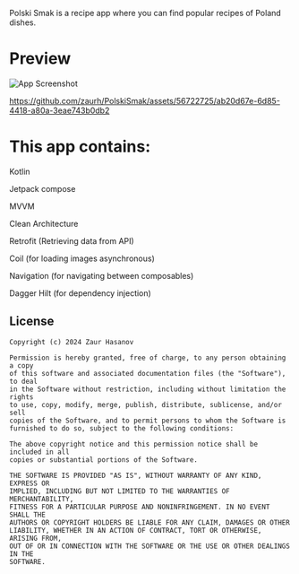 Polski Smak is a recipe app where you can find popular recipes of Poland dishes.

# Preview

![App Screenshot](https://i.hizliresim.com/8cotxxq.png)





https://github.com/zaurh/PolskiSmak/assets/56722725/ab20d67e-6d85-4418-a80a-3eae743b0db2






# This app contains: 


Kotlin

Jetpack compose

MVVM

Clean Architecture

Retrofit (Retrieving data from API)

Coil (for loading images asynchronous)

Navigation (for navigating between composables)

Dagger Hilt (for dependency injection)




## License
```
Copyright (c) 2024 Zaur Hasanov

Permission is hereby granted, free of charge, to any person obtaining a copy
of this software and associated documentation files (the "Software"), to deal
in the Software without restriction, including without limitation the rights
to use, copy, modify, merge, publish, distribute, sublicense, and/or sell
copies of the Software, and to permit persons to whom the Software is
furnished to do so, subject to the following conditions:

The above copyright notice and this permission notice shall be included in all
copies or substantial portions of the Software.

THE SOFTWARE IS PROVIDED "AS IS", WITHOUT WARRANTY OF ANY KIND, EXPRESS OR
IMPLIED, INCLUDING BUT NOT LIMITED TO THE WARRANTIES OF MERCHANTABILITY,
FITNESS FOR A PARTICULAR PURPOSE AND NONINFRINGEMENT. IN NO EVENT SHALL THE
AUTHORS OR COPYRIGHT HOLDERS BE LIABLE FOR ANY CLAIM, DAMAGES OR OTHER
LIABILITY, WHETHER IN AN ACTION OF CONTRACT, TORT OR OTHERWISE, ARISING FROM,
OUT OF OR IN CONNECTION WITH THE SOFTWARE OR THE USE OR OTHER DEALINGS IN THE
SOFTWARE.

